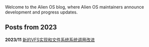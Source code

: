 Welcome to the Alien OS blog, where Alien OS maintainers announce development and progress updates.

## Posts from 2023

**2023/11**  [新的VFS实现和文件系统系统调用改进](./new-vfs.md)

